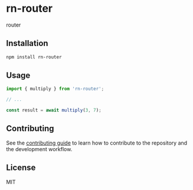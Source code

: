# rn-router

router

## Installation

```sh
npm install rn-router
```

## Usage

```js
import { multiply } from 'rn-router';

// ...

const result = await multiply(3, 7);
```

## Contributing

See the [contributing guide](CONTRIBUTING.md) to learn how to contribute to the repository and the development workflow.

## License

MIT
